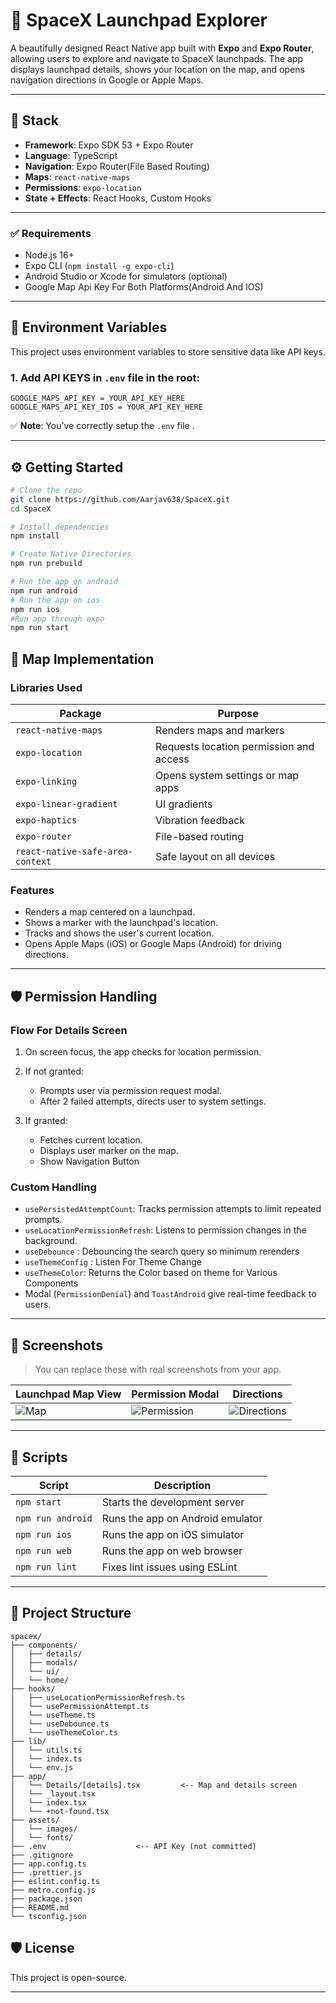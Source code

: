 # 🚀 SpaceX Launchpad Explorer

A beautifully designed React Native app built with **Expo** and **Expo Router**, allowing users to explore and navigate to SpaceX launchpads. The app displays launchpad details, shows your location on the map, and opens navigation directions in Google or Apple Maps.

---

## 🧱 Stack

- **Framework**: Expo SDK 53 + Expo Router
- **Language**: TypeScript
- **Navigation**: Expo Router(File Based Routing)
- **Maps**: `react-native-maps`
- **Permissions**: `expo-location`
- **State + Effects**: React Hooks, Custom Hooks

---

### ✅ Requirements

- Node.js 16+
- Expo CLI (`npm install -g expo-cli`)
- Android Studio or Xcode for simulators (optional)
- Google Map Api Key For Both Platforms(Android And IOS)

---

## 🔐 Environment Variables

This project uses environment variables to store sensitive data like API keys.

### 1. Add API KEYS in `.env` file in the root:

```
GOOGLE_MAPS_API_KEY = YOUR_API_KEY_HERE
GOOGLE_MAPS_API_KEY_IOS = YOUR_API_KEY_HERE
```

✅ **Note**: You’ve correctly setup the `.env` file .

---

## ⚙️ Getting Started

```bash
# Clone the repo
git clone https://github.com/Aarjav638/SpaceX.git
cd SpaceX

# Install dependencies
npm install

# Create Native Directories
npm run prebuild

# Run the app on android
npm run android
# Run the app on ios
npm run ios
#Run app through expo
npm run start

```

## 📍 Map Implementation

### Libraries Used

| Package                          | Purpose                                 |
| -------------------------------- | --------------------------------------- |
| `react-native-maps`              | Renders maps and markers                |
| `expo-location`                  | Requests location permission and access |
| `expo-linking`                   | Opens system settings or map apps       |
| `expo-linear-gradient`           | UI gradients                            |
| `expo-haptics`                   | Vibration feedback                      |
| `expo-router`                    | File-based routing                      |
| `react-native-safe-area-context` | Safe layout on all devices              |

### Features

- Renders a map centered on a launchpad.
- Shows a marker with the launchpad's location.
- Tracks and shows the user's current location.
- Opens Apple Maps (iOS) or Google Maps (Android) for driving directions.

---

## 🛡️ Permission Handling

### Flow For Details Screen

1. On screen focus, the app checks for location permission.
2. If not granted:
   - Prompts user via permission request modal.
   - After 2 failed attempts, directs user to system settings.

3. If granted:
   - Fetches current location.
   - Displays user marker on the map.
   - Show Navigation Button

### Custom Handling

- `usePersistedAttemptCount`: Tracks permission attempts to limit repeated prompts.
- `useLocationPermissionRefresh`: Listens to permission changes in the background.
- `useDebounce` : Debouncing the search query so minimum rerenders
- `useThemeConfig` : Listen For Theme Change
- `useThemeColor`: Returns the Color based on theme for Various Components
- Modal (`PermissionDenial`) and `ToastAndroid` give real-time feedback to users.

---

## 📸 Screenshots

> You can replace these with real screenshots from your app.

| Launchpad Map View            | Permission Modal                            | Directions                                  |
| ----------------------------- | ------------------------------------------- | ------------------------------------------- |
| ![Map](./screenshots/map.png) | ![Permission](./screenshots/permission.png) | ![Directions](./screenshots/directions.png) |

---

## 🧾 Scripts

| Script            | Description                      |
| ----------------- | -------------------------------- |
| `npm start`       | Starts the development server    |
| `npm run android` | Runs the app on Android emulator |
| `npm run ios`     | Runs the app on iOS simulator    |
| `npm run web`     | Runs the app on web browser      |
| `npm run lint`    | Fixes lint issues using ESLint   |

---

## 📁 Project Structure

```
spacex/
├── components/
│   ├── details/
│   ├── modals/
│   └── ui/
│   └── home/
├── hooks/
│   ├── useLocationPermissionRefresh.ts
│   └── usePermissionAttempt.ts
│   └── useTheme.ts
│   └── useDebounce.ts
│   └── useThemeColor.ts
├── lib/
│   └── utils.ts
│   └── index.ts
│   └── env.js
├── app/
│   └── Details/[details].tsx         <-- Map and details screen
│   └── _layout.tsx
│   └── index.tsx
│   └── +not-found.tsx
├── assets/
│   └── images/
│   └── fonts/
├── .env                    <-- API Key (not committed)
├── .gitignore
├── app.config.ts
├── .prettier.js
├── eslint.config.ts
├── metro.config.js
├── package.json
├── README.md
└── tsconfig.json
```

## 🛡️ License

This project is open-source.

---
